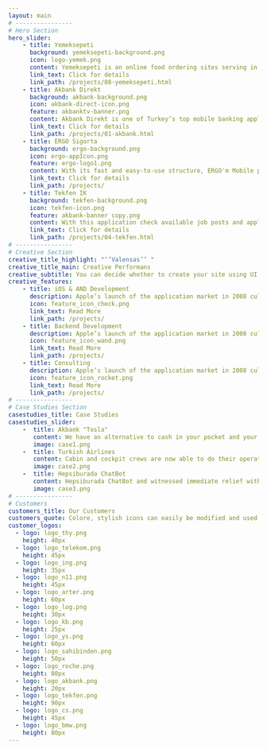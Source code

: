 ```yaml
---
layout: main 
# ----------------   
# Hero Section
hero_slider:
    - title: Yemeksepeti
      background: yemeksepeti-background.png
      icon: logo-yemek.png
      content: Yemeksepeti is an online food ordering sites serving in 64 cities in Turkey
      link_text: Click for details
      link_path: /projects/08-yemeksepeti.html
    - title: Akbank Direkt
      background: akbank-background.png       
      icon: akbank-direct-icon.png
      feature: akbanktv-banner.png
      content: Akbank Direkt is one of Turkey’s top mobile banking applications allowing all money transactions on the go.    
      link_text: Click for details
      link_path: /projects/01-akbank.html
    - title: ERGO Sigorta
      background: ergo-background.png     
      icon: ergo-appIcon.png
      feature: ergo-logo1.png       
      content: With its fast and easy-to-use structure, ERGO'm Mobile provides instant data flow and control over important issues.    
      link_text: Click for details
      link_path: /projects/
    - title: Tekfen IK
      background: tekfen-background.png      
      icon: tekfen-icon.png
      feature: akbank-banner copy.png  
      content: With this application check available job posts and apply, follow up on all developments related to the TEKFEN Construction.    
      link_text: Click for details        
      link_path: /projects/04-tekfen.html
# ----------------     
# Creative Section
creative_title_highlight: "‘’Valensas’’ "
creative_title_main: Creative Performans
creative_subtitle: You can decide whether to create your site using UI Kit blocks or samples. You can decide whether to create your site using UI Kit blocks or samples. You can decide...
creative_features:
    - title: iOS & AND Development
      description: Apple’s launch of the application market in 2008 culminated in the creation of a new, vast market.
      icon: feature_icon_check.png
      link_text: Read More
      link_path: /projects/
    - title: Backend Development
      description: Apple’s launch of the application market in 2008 culminated in the creation of a new, vast market.
      icon: feature_icon_wand.png
      link_text: Read More
      link_path: /projects/
    - title: Consulting
      description: Apple’s launch of the application market in 2008 culminated in the creation of a new, vast market.
      icon: feature_icon_rocket.png
      link_text: Read More
      link_path: /projects/
# ----------------     
# Case Studies Section
casestudies_title: Case Studies
casestudies_slider:
    -  title: Akbank "Tosla"
       content: We have an alternative to cash in your pocket and your money in the bank. It is cheap to move, easy to reach and open up a new social world to be a part.<br><br> Instant  money transfer to all your friends, whether or not they are network members.<br><br> Moreover, you can withdraw the money sent via ATMs and reach to the cash you need instantly.
       image: case1.png
    -  title: Turkish Airlines
       content: Cabin and cockpit crews are now able to do their operations online.<br><br>We achieved more than 50% of time savings across all transactions.<br><br>Document tracking, personnel tracking, flight personnel information and flight information are available to the whole team.
       image: case2.png
    -  title: Hepsiburada ChatBot
       content: Hepsiburada ChatBot and witnessed immediate relief within our support operation.<br><br>Currently, our bot provides instantaneous support to 60% of all chatting customers, and has reduced our queued visitors by over 50%.<br><br>Hepsiburada Chatbot 7/24 works, starts talking with you, provides instant information about your orders.
       image: case3.png
# ----------------  
# Customers
customers_title: Our Customers
customers_quote: Colore, stylish icons can easily be modified and used in a wide cariety of projects
customer_logos:
  - logo: logo_thy.png
    height: 40px
  - logo: logo_telekom.png
    height: 45px
  - logo: logo_ing.png
    height: 35px
  - logo: logo_n11.png
    height: 45px
  - logo: logo_arter.png
    height: 60px
  - logo: logo_log.png
    height: 30px
  - logo: logo_kb.png
    height: 25px
  - logo: logo_ys.png
    height: 60px
  - logo: logo_sahibinden.png
    height: 50px
  - logo: logo_roche.png
    height: 80px
  - logo: logo_akbank.png
    height: 20px
  - logo: logo_tekfen.png
    height: 90px
  - logo: logo_cs.png
    height: 45px
  - logo: logo_bmw.png
    height: 80px
---
```

